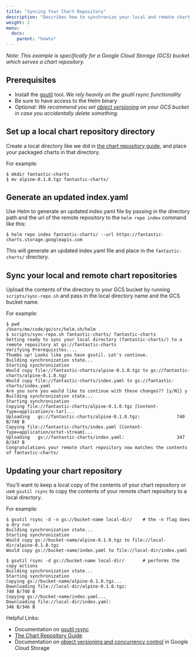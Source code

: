 ```yaml
---
title: "Syncing Your Chart Repository"
description: "Describes how to synchronize your local and remote chart repositories."
weight: 2
menu:
  docs:
    parent: "howto"
---
```


*Note: This example is specifically for a Google Cloud Storage (GCS) bucket which serves a chart repository.*

## Prerequisites
* Install the [gsutil](https://cloud.google.com/storage/docs/gsutil) tool. *We rely heavily on the gsutil rsync functionality*
* Be sure to have access to the Helm binary
* _Optional: We recommend you set [object versioning](https://cloud.google.com/storage/docs/gsutil/addlhelp/ObjectVersioningandConcurrencyControl#top_of_page) on your GCS bucket in case you accidentally delete something._

## Set up a local chart repository directory
Create a local directory like we did in [the chart repository guide](/docs/topics/chart_repository), and place your packaged charts in that directory.

For example:
```console
$ mkdir fantastic-charts
$ mv alpine-0.1.0.tgz fantastic-charts/
```

## Generate an updated index.yaml
Use Helm to generate an updated index.yaml file by passing in the directory path and the url of the remote repository to the `helm repo index` command like this:

```console
$ helm repo index fantastic-charts/ --url https://fantastic-charts.storage.googleapis.com
```
This will generate an updated index.yaml file and place in the `fantastic-charts/` directory.

## Sync your local and remote chart repositories
Upload the contents of the directory to your GCS bucket by running `scripts/sync-repo.sh` and pass in the local directory name and the GCS bucket name.

For example:
```console
$ pwd
/Users/me/code/go/src/helm.sh/helm
$ scripts/sync-repo.sh fantastic-charts/ fantastic-charts
Getting ready to sync your local directory (fantastic-charts/) to a remote repository at gs://fantastic-charts
Verifying Prerequisites....
Thumbs up! Looks like you have gsutil. Let's continue.
Building synchronization state...
Starting synchronization
Would copy file://fantastic-charts/alpine-0.1.0.tgz to gs://fantastic-charts/alpine-0.1.0.tgz
Would copy file://fantastic-charts/index.yaml to gs://fantastic-charts/index.yaml
Are you sure you would like to continue with these changes?? [y/N]} y
Building synchronization state...
Starting synchronization
Copying file://fantastic-charts/alpine-0.1.0.tgz [Content-Type=application/x-tar]...
Uploading   gs://fantastic-charts/alpine-0.1.0.tgz:              740 B/740 B
Copying file://fantastic-charts/index.yaml [Content-Type=application/octet-stream]...
Uploading   gs://fantastic-charts/index.yaml:                    347 B/347 B
Congratulations your remote chart repository now matches the contents of fantastic-charts/
```
## Updating your chart repository
You'll want to keep a local copy of the contents of your chart repository or use `gsutil rsync` to copy the contents of your remote chart repository to a local directory.

For example:
```console
$ gsutil rsync -d -n gs://bucket-name local-dir/    # the -n flag does a dry run
Building synchronization state...
Starting synchronization
Would copy gs://bucket-name/alpine-0.1.0.tgz to file://local-dir/alpine-0.1.0.tgz
Would copy gs://bucket-name/index.yaml to file://local-dir/index.yaml

$ gsutil rsync -d gs://bucket-name local-dir/       # performs the copy actions
Building synchronization state...
Starting synchronization
Copying gs://bucket-name/alpine-0.1.0.tgz...
Downloading file://local-dir/alpine-0.1.0.tgz:                        740 B/740 B
Copying gs://bucket-name/index.yaml...
Downloading file://local-dir/index.yaml:                              346 B/346 B
```


Helpful Links:
* Documentation on [gsutil rsync](https://cloud.google.com/storage/docs/gsutil/commands/rsync#description)
* [The Chart Repository Guide](/docs/topics/chart_repository)
* Documentation on [object versioning and concurrency control](https://cloud.google.com/storage/docs/gsutil/addlhelp/ObjectVersioningandConcurrencyControl#overview) in Google Cloud Storage
